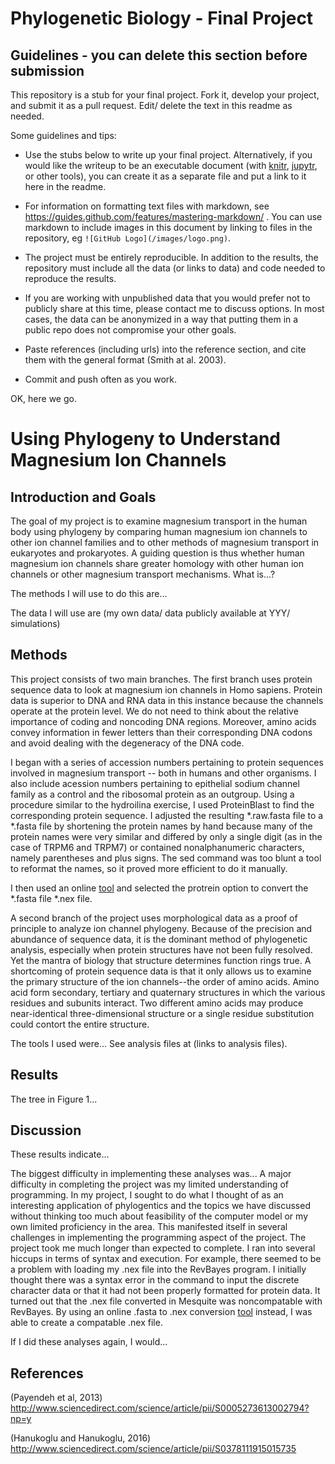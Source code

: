 # Phylogenetic Biology - Final Project

## Guidelines - you can delete this section before submission

This repository is a stub for your final project. Fork it, develop your project, and submit it as a pull request. Edit/ delete the text in this readme as needed.

Some guidelines and tips:

- Use the stubs below to write up your final project. Alternatively, if you would like the writeup to be an executable document (with [knitr](http://yihui.name/knitr/), [jupytr](http://jupyter.org/), or other tools), you can create it as a separate file and put a link to it here in the readme.

- For information on formatting text files with markdown, see https://guides.github.com/features/mastering-markdown/ . You can use markdown to include images in this document by linking to files in the repository, eg `![GitHub Logo](/images/logo.png)`.

- The project must be entirely reproducible. In addition to the results, the repository must include all the data (or links to data) and code needed to reproduce the results.

- If you are working with unpublished data that you would prefer not to publicly share at this time, please contact me to discuss options. In most cases, the data can be anonymized in a way that putting them in a public repo does not compromise your other goals.

- Paste references (including urls) into the reference section, and cite them with the general format (Smith at al. 2003).

- Commit and push often as you work.

OK, here we go.

# Using Phylogeny to Understand Magnesium Ion Channels

## Introduction and Goals

The goal of my project is to examine magnesium transport in the human body using phylogeny by comparing human magnesium ion channels to other ion channel families and to other methods of magnesium transport in eukaryotes and prokaryotes. A guiding question is thus whether human magnesium ion channels share greater homology with other human ion channels or other magnesium transport mechanisms.
What is...?

The methods I will use to do this are...

The data I will use are (my own data/ data publicly available at YYY/ simulations)

## Methods
This project consists of two main branches. The first branch uses protein sequence data to look at magnesium ion channels in Homo sapiens. Protein data is superior to DNA and RNA data in this instance because the channels operate at the protein level. We do not need to think about the relative importance of coding and noncoding DNA regions. Moreover, amino acids convey information in fewer letters than their corresponding DNA codons and avoid dealing with the degeneracy of the DNA code.

I began with a series of accession numbers pertaining to protein sequences involved in magnesium transport -- both in humans and other organisms. I also include acession numbers pertaining to epithelial sodium channel family as a control and the ribosomal protein as an outgroup. Using a procedure similar to the hydroilina exercise, I used ProteinBlast to find the corresponding protein sequence. I adjusted the resulting *.raw.fasta file to a *.fasta file by shortening the protein names by hand because many of the protein names were very similar and differed by only a single digit (as in the case of TRPM6 and TRPM7) or contained nonalphanumeric characters, namely parentheses and plus signs. The sed command was too blunt a tool to reformat the names, so it proved more efficient to do it manually.

I then used an online [tool](http://sequenceconversion.bugaco.com/converter/biology/sequences/fasta_to_nexus.php) and selected the protrein option to convert the *.fasta file *.nex file.



A second branch of the project uses morphological data as a proof of principle to analyze ion channel phylogeny. Because of the precision and abundance of sequence data, it is the dominant method of phylogenetic analysis, especially when protein structures have not been fully resolved. Yet the mantra of biology that structure determines function rings true. A shortcoming of protein sequence data is that it only allows us to examine the primary structure of the ion channels--the order of amino acids. 
Amino acid form secondary, tertiary and quaternary structures in which the various residues and subunits interact. Two different amino acids may produce near-identical three-dimensional structure or a single residue substitution could contort the entire structure.

The tools I used were... See analysis files at (links to analysis files).

## Results


The tree in Figure 1...

## Discussion

These results indicate...

The biggest difficulty in implementing these analyses was...
A major difficulty in completing the project was my limited understanding of programming. In my project, I sought to do what I thought of as an interesting application of phylogentics and the topics we have discussed without thinking too much about feasibility of the computer model or my own limited proficiency in the area. This manifested itself in several challenges in implementing the programming aspect of the project. The project took me much longer than expected to complete. I ran into several hiccups in terms of syntax and execution. For example, there seemed to be a problem with loading my .nex file into the RevBayes program. I initially thought there was a syntax error in the command to input the discrete character data or that it had not been properly formatted for protein data. It turned out that the .nex file converted in Mesquite was noncompatable with RevBayes. By using an online .fasta to .nex conversion [tool](http://sequenceconversion.bugaco.com/converter/biology/sequences/fasta_to_nexus.php) instead, I was able to create a compatable .nex file.

If I did these analyses again, I would...

## References
(Payendeh et al, 2013) http://www.sciencedirect.com/science/article/pii/S0005273613002794?np=y

(Hanukoglu and Hanukoglu, 2016) http://www.sciencedirect.com/science/article/pii/S0378111915015735

